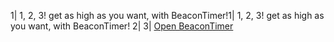 1| 1, 2, 3! get as high as you want, with BeaconTimer!1| 1, 2, 3! get as high as you want, with BeaconTimer!
2| 
3| [Open BeaconTimer](index.html)
